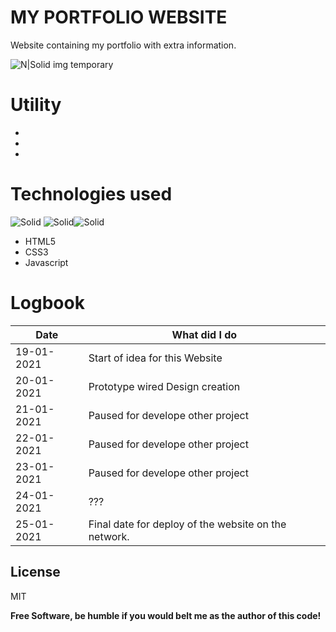 # MY PORTFOLIO WEBSITE
Website containing my portfolio with extra information.

![N|Solid](https://i.imgur.com/Ks75Anw.png)
img temporary



# Utility

  - 
  - 
  - 

# Technologies used
![Solid](https://i.imgur.com/FnosOQM.png?1) ![Solid](https://i.imgur.com/ipiusuJ.png?1)![Solid](https://i.imgur.com/90aknIy.png?1)
- HTML5 
- CSS3
- Javascript


# Logbook
| Date | What did I do |
| ------ | ------ |
| 19-01-2021 | Start of idea for this Website |
| 20-01-2021 | Prototype wired Design creation |
| 21-01-2021 | Paused for develope other project |
| 22-01-2021 | Paused for develope other project |
| 23-01-2021 | Paused for develope other project|
| 24-01-2021 | ??? |
| 25-01-2021 | Final date for deploy of the website on the network. |

License
----

MIT

**Free Software, be humble if you would belt me as the author of this code!**

